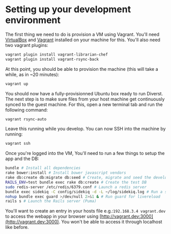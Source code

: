 # Setting up your development environment

The first thing we need to do is provision a VM using Vagrant. You'll need [VirtualBox](https://www.virtualbox.org/) and [Vagrant](https://www.vagrantup.com/downloads.html) installed on your machine for this. You'll also need two vagrant plugins:

```bash
vagrant plugin install vagrant-librarian-chef
vagrant plugin install vagrant-rsync-back
```

At this point, you should be able to provision the machine (this will take a while, as in ~20 minutes):

```bash
vagrant up
```

You should now have a fully-provisionned Ubuntu box ready to run Diverst. The next step is to make sure files from your host machine get continuously synced to the guest machine. For this, open a new terminal tab and run the following command:

```bash
vagrant rsync-auto
```

Leave this running while you develop. You can now SSH into the machine by running:

```bash
vagrant ssh
```

Once you're logged into the VM, You'll need to run a few things to setup the app and the DB:

```bash
bundle # Install all dependencies
rake bower:install # Install bower javascript vendors
rake db:create db:migrate db:seed # Create, migrate and seed the development DB
RAILS_ENV=test bundle exec rake db:create # Create the test DB
sudo redis-server /etc/redis/6379.conf # Launch a redis server
bundle exec sidekiq -C config/sidekiq -d -L ~/log/sidekiq.log # Run a sidekiq worker daemon
nohup bundle exec guard >/dev/null 2>&1 & # Run guard for livereload
rails s # Launch the Rails server (Puma)
```


You'll want to create an entry in your hosts file e.g.:`192.168.3.4 vagrant.dev` to access the webapp in your browser using [http://vagrant.dev:3000](http://vagrant.dev:3000). You won't be able to access it through localhost like before.



